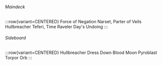 <!-- markdownlint-disable first-line-heading -->

###### Maindeck

:::row{variant=CENTERED}
Force of Negation
Narset, Parter of Veils
Hullbreacher
Teferi, Time Raveler
Day's Undoing
:::

###### Sideboard

:::row{variant=CENTERED}
Hullbreacher
Dress Down
Blood Moon
Pyroblast
Torpor Orb
:::
